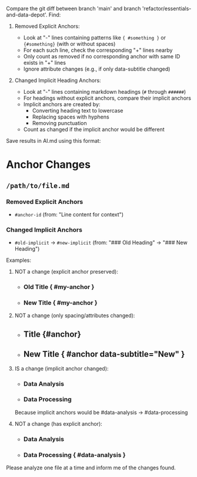 Compare the git diff between branch 'main' and branch 'refactor/essentials-and-data-depot'. Find:

1. Removed Explicit Anchors:
   - Look at "-" lines containing patterns like `{ #something }` or `{#something}`
  (with or without spaces)
   - For each such line, check the corresponding "+" lines nearby
   - Only count as removed if no corresponding anchor with same ID exists in "+" lines
   - Ignore attribute changes (e.g., if only data-subtitle changed)

2. Changed Implicit Heading Anchors:
   - Look at "-" lines containing markdown headings (`#` through `######`)
   - For headings without explicit anchors, compare their implicit anchors
   - Implicit anchors are created by:
     * Converting heading text to lowercase
     * Replacing spaces with hyphens
     * Removing punctuation
   - Count as changed if the implicit anchor would be different

Save results in AI.md using this format:

# Anchor Changes

## `/path/to/file.md`

### Removed Explicit Anchors
- `#anchor-id`
  (from: "Line content for context")

### Changed Implicit Anchors
- `#old-implicit` → `#new-implicit`
  (from: "### Old Heading" → "### New Heading")

Examples:
1. NOT a change (explicit anchor preserved):
   - ### Old Title { #my-anchor }
   + ### New Title { #my-anchor }

2. NOT a change (only spacing/attributes changed):
   - ## Title {#anchor}
   + ## New Title { #anchor data-subtitle="New" }

3. IS a change (implicit anchor changed):
   - ### Data Analysis
   + ### Data Processing
   Because implicit anchors would be #data-analysis → #data-processing

4. NOT a change (has explicit anchor):
   - ### Data Analysis
   + ### Data Processing { #data-analysis }

Please analyze one file at a time and inform me of the changes found.
